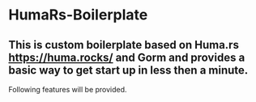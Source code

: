# HumaRs-Boilerplate

## This is custom boilerplate based on Huma.rs https://huma.rocks/ and Gorm and provides a basic way to get start up in less then a minute. 

Following features will be provided. 
    
